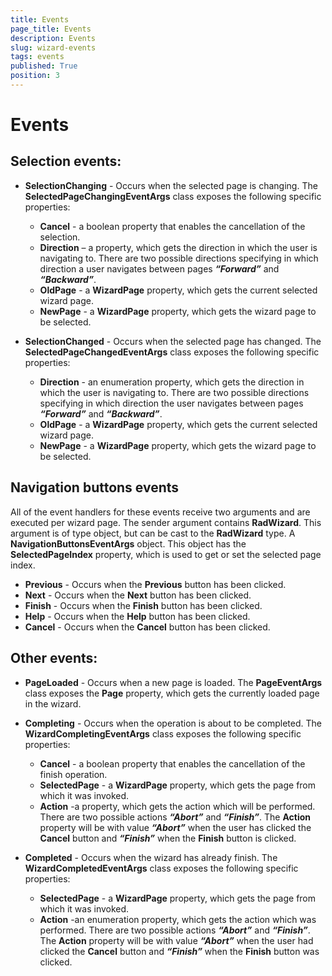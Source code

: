 ```yaml
---
title: Events
page_title: Events
description: Events
slug: wizard-events
tags: events
published: True
position: 3
---
```


# Events

## Selection events:
* __SelectionChanging__ - Occurs when the selected page is changing. The __SelectedPageChangingEventArgs__ class exposes the following specific properties:
	* __Cancel__ - a boolean property that enables the cancellation of the selection.
	* __Direction__ – a property, which gets the direction in which the user is navigating to. There are two possible directions specifying in which direction a user navigates between pages ___“Forward”___ and ___“Backward”___.
	* __OldPage__ - a __WizardPage__ property, which gets the current selected wizard page.
	* __NewPage__ - a __WizardPage__ property, which gets the wizard page to be selected.

* __SelectionChanged__ - Occurs when the selected page has changed. The __SelectedPageChangedEventArgs__ class exposes the following specific properties:
	* __Direction__ - an enumeration property, which gets the direction in which the user is navigating to. There are two possible directions specifying in which direction the user navigates between pages ___“Forward”___ and ___“Backward”___.
	* __OldPage__ - a __WizardPage__ property, which gets the current selected wizard page.
	* __NewPage__ - a __WizardPage__ property, which gets the wizard page to be selected.
	
## Navigation buttons events 
All of the event handlers for these events receive two arguments and are executed per wizard page. The sender argument contains __RadWizard__. This argument is of type object, but can be cast to the __RadWizard__ type. A __NavigationButtonsEventArgs__ object. This object has the __SelectedPageIndex__ property, which is used to get or set the selected page index.
	
* __Previous__ - Occurs when the __Previous__ button has been clicked.
* __Next__ - Occurs when the __Next__ button has been clicked.
* __Finish__ - Occurs when the __Finish__ button has been clicked.
* __Help__ - Occurs when the __Help__ button has been clicked.
* __Cancel__ - Occurs when the __Cancel__ button has been clicked.
	
## Other events:
* __PageLoaded__ - Occurs when a new page is loaded. The __PageEventArgs__ class exposes the __Page__ property, which gets the currently loaded page in the wizard.

* __Completing__ - Occurs when the operation is about to be completed. The	__WizardCompletingEventArgs__ class exposes the following specific properties:

	* __Cancel__ - a boolean property that enables the cancellation of the finish operation.
	* __SelectedPage__ - a __WizardPage__ property, which gets the page from which it was invoked.
	* __Action__ -a property, which gets the action which will be performed. There are two possible actions ___“Abort”___ and ___“Finish”___. The __Action__ property will be with value ___“Abort”___ when the user has clicked the __Cancel__ button and ___“Finish”___ when the __Finish__ button is clicked.
* __Completed__ - Occurs when the wizard has already finish. The	 __WizardCompletedEventArgs__ class exposes the following specific properties:
	* __SelectedPage__ - a __WizardPage__ property, which gets the page from which it was invoked.
	* __Action__ -an enumeration property, which gets the action which was performed. There are two possible actions ___“Abort”___ and ___“Finish”___. The __Action__ property will be with value ___“Abort”___ when the user had clicked the __Cancel__ button and ___“Finish”___ when the __Finish__ button was clicked.
